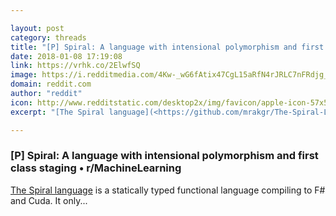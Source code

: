 ```yaml
---

layout: post
category: threads
title: "[P] Spiral: A language with intensional polymorphism and first class staging"
date: 2018-01-08 17:19:08
link: https://vrhk.co/2ElwfSQ
image: https://i.redditmedia.com/4Kw-_wG6fAtix47CgL15aRfN4rJRLC7nFRdjg_7dQmU.jpg?w=320&s=592ce0837ab278d2f4a5786b4601f4a9
domain: reddit.com
author: "reddit"
icon: http://www.redditstatic.com/desktop2x/img/favicon/apple-icon-57x57.png
excerpt: "[The Spiral language](<https://github.com/mrakgr/The-Spiral-Language>) is a statically typed functional language compiling to F# and Cuda. It only..."

---
```


### [P] Spiral: A language with intensional polymorphism and first class staging • r/MachineLearning

[The Spiral language](<https://github.com/mrakgr/The-Spiral-Language>) is a statically typed functional language compiling to F# and Cuda. It only...